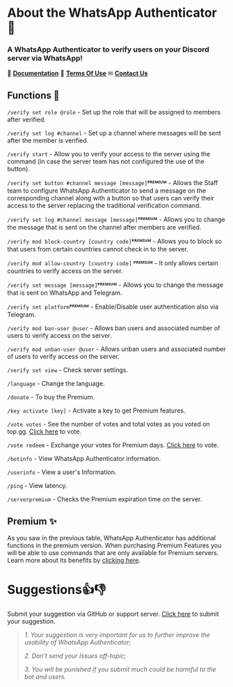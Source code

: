 # About the WhatsApp Authenticator 🤖

### A WhatsApp Authenticator to verify users on your Discord server via WhatsApp!

📃 **[Documentation](https://docs.whatsappauthbot.com)**
📝 **[Terms Of Use](https://docs.whatsappauthbot.com/terms)**
✉ **[Contact Us](https://whatsappauthbot.com/en/contact)**

## Functions 🔧

`/verify set role @role` - Set up the role that will be assigned to members after verified.

`/verify set log #channel` - Set up a channel where messages will be sent after the member is verified.

`/verify start` - Allow you to verify your access to the server using the command (in case the server team has not configured the use of the button).

`/verify set button #channel message [message]`**ᴾᴿᴱᴹᴵᵁᴹ** - Allows the Staff team to configure WhatsApp Authenticator to send a message on the corresponding channel along with a button so that users can verify their access to the server replacing the traditional verification command.

`/verify set log #channel message [message]`**ᴾᴿᴱᴹᴵᵁᴹ** - Allows you to change the message that is sent on the channel after members are verified.

`/verify mod block-country [country code]`**ᴾᴿᴱᴹᴵᵁᴹ** - Allows you to block so that users from certain countries cannot check in to the server.

`/verify mod allow-country [country code]` **ᴾᴿᴱᴹᴵᵁᴹ** - It only allows certain countries to verify access on the server.

`/verify set message [message]`**ᴾᴿᴱᴹᴵᵁᴹ** - Allows you to change the message that is sent on WhatsApp and Telegram.

`/verify set platform`**ᴾᴿᴱᴹᴵᵁᴹ** - Enable/Disable user authentication also via Telegram.

`/verify mod ban-user @user` - Allows ban users and associated number of users to verify access on the server.

`/verify mod unban-user @user` - Allows unban users and associated number of users to verify access on the server.

`/verify set view` - Check server settings.

`/language` - Change the language.

`/donate` - To buy the Premium.

`/key activate [key]` - Activate a key to get Premium features.

`/vote votes` - See the number of votes and total votes as you voted on top.gg. [Click here](https://top.gg/bot/854509145021874186/vote) to vote.

`/vote redeem` - Exchange your votes for Premium days. [Click here](https://top.gg/bot/854509145021874186/vote) to vote.

`/botinfo` - View WhatsApp Authenticator information.

`/userinfo` - View a user's Information.

`/ping` - View latency.

`/serverpremium` - Checks the Premium expiration time on the server.

## Premium ✨
As you saw in the previous table, WhatsApp Authenticator has additional functions in the premium version. When purchasing Premium Features you will be able to use commands that are only available for Premium servers. Learn more about its benefits by [clicking here](https://docs.whatsappauthbot.com/premium).


# Suggestions👍👎
Submit your suggestion via GitHub or support server. [Click here](https://github.com/WhatsAppAuthenticator/WhatsAppAuthenticator/issues) to submit your suggestion.
> *1. Your suggestion is very important for us to further improve the usability of WhatsApp Authenticator;*
> 
> *2. Don't send your Issues off-topic;*
> 
> *3. You will be punished if you submit much could be harmful to the bot and users.*
